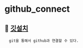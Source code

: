 # github_connect

## 🛀 [깃설치](https://git-scm.com/download/win)

      git을 통해서 github과 연결할 수 있다.




